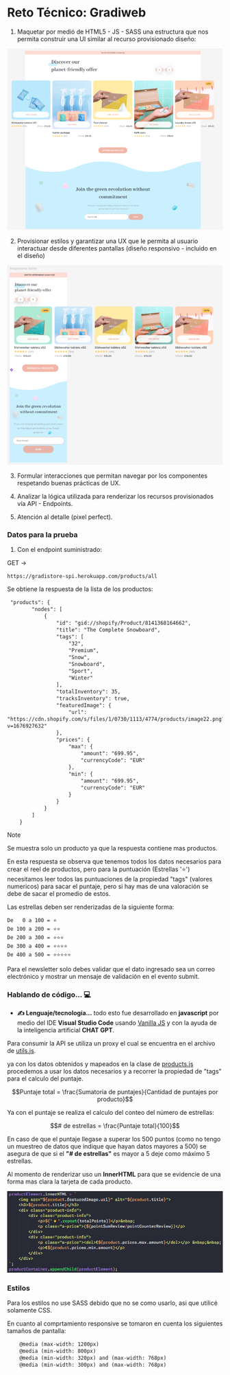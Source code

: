 # Reto Técnico: Gradiweb

1. Maquetar por medió de HTML5 - JS - SASS una estructura que nos permita construir una UI similar al recurso provisionado diseño:

<p align="center">
  <img alt="Diseño Web" src="Prueba de GradiWeb/images/Diseno_a_seguir.png">
</p>

2. Provisionar estilos y garantizar una UX que le permita al usuario interactuar desde diferentes pantallas (diseño responsivo - incluido en el diseño)

<p align="center">
  <img alt="Diseño Web Responsive" src="Prueba de GradiWeb/images/Diseno_a_seguir_responsive.png">
</p>

3. Formular interacciones que permitan navegar por los componentes respetando buenas prácticas de UX.

4. Analizar la lógica utilizada para renderizar los recursos provisionados vía API - Endpoints.

5. Atención al detalle (pixel perfect).


### Datos para la prueba

1. Con el endpoint suministrado: 

GET → 
```
https://gradistore-spi.herokuapp.com/products/all
```

Se obtiene la respuesta de la lista de los productos:

```
 "products": {
        "nodes": [
            {
                "id": "gid://shopify/Product/8141368164662",
                "title": "The Complete Snowboard",
                "tags": [
                    "32",
                    "Premium",
                    "Snow",
                    "Snowboard",
                    "Sport",
                    "Winter"
                ],
                "totalInventory": 35,
                "tracksInventory": true,
                "featuredImage": {
                    "url": "https://cdn.shopify.com/s/files/1/0730/1113/4774/products/image22.png?v=1676927632"
                },
                "prices": {
                    "max": {
                        "amount": "699.95",
                        "currencyCode": "EUR"
                    },
                    "min": {
                        "amount": "699.95",
                        "currencyCode": "EUR"
                    }
                }
            }
        ]
    }

```

> [!NOTE]
> Se muestra solo un producto ya que la respuesta contiene mas productos.

En esta respuesta se observa que tenemos todos los datos necesarios para crear el reel de productos, pero para la puntuación (Estrellas '⭐') necesitamos leer todos las puntuaciones de la propiedad "tags" (valores numericos) para sacar el puntaje, pero si hay mas de una valoración se debe de sacar el promedio de estos.

Las estrellas deben ser renderizadas de la siguiente forma:

```
De   0 a 100 = ⭐ 
De 100 a 200 = ⭐⭐ 
De 200 a 300 = ⭐⭐⭐ 
De 300 a 400 = ⭐⭐⭐⭐ 
De 400 a 500 = ⭐⭐⭐⭐⭐

```

Para el newsletter solo debes validar que el dato ingresado sea un correo electrónico y mostrar un mensaje de validación en el evento submit.

### Hablando de código... 💻

- **✍️ Lenguaje/tecnología...** todo esto fue desarrollado en **javascript** por medio del IDE **Visual Studio Code** usando [Vanilla JS](http://vanilla-js.com/) y con la ayuda de la inteligencia artificial **CHAT GPT**.

Para consumir la API se utiliza un proxy el cual se encuentra en el archivo de [utils.js](<Prueba de GradiWeb/js/utils.js>).

ya con los datos obtenidos y mapeados en la clase de [products.js](<Prueba de GradiWeb/DTO/product.js>) procedemos a usar los datos necesarios y a recorrer la propiedad de "tags" para el calculo del puntaje.


```math
Puntaje total = \frac{Sumatoria de puntajes}{Cantidad de puntajes por producto}
```

Ya con el puntaje se realiza el calculo del conteo del número de estrellas:

```math
# de estrellas = \frac{Puntaje total}{100}
```

En caso de que el puntaje llegase a superar los 500 puntos (como no tengo un muestreo de datos que indique que hayan datos mayores a 500) se asegura de que si el **"# de estrellas"** es mayor a 5 deje como máximo 5 estrellas.

Al momento de renderizar uso un **InnerHTML** para que se evidencie de una forma mas clara la tarjeta de cada producto.

<p align="center">
  <img alt="Card Render" src="Prueba de GradiWeb/images/renderCard.png">
</p>


### Estilos

Para los estilos no use SASS debido que no se como usarlo, asi que utilicé solamente CSS.

En cuanto al comprtamiento responsive se tomaron en cuenta los siguientes tamaños de pantalla:

```
    @media (max-width: 1200px)
    @media (min-width: 800px)
    @media (min-width: 320px) and (max-width: 768px)
    @media (min-width: 300px) and (max-width: 768px)        
```
















